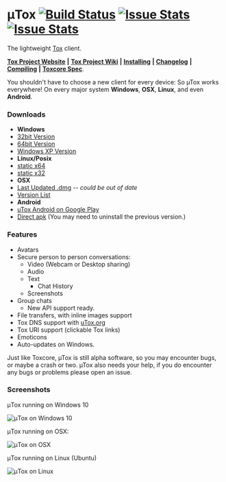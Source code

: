 # μTox [![Build Status](https://travis-ci.org/uTox/uTox.svg?branch=develop)](https://travis-ci.org/uTox/uTox)  [![Issue Stats](http://issuestats.com/github/uTox/utox/badge/pr)](http://issuestats.com/github/uTox/utox)  [![Issue Stats](http://issuestats.com/github/uTox/utox/badge/issue)](http://issuestats.com/github/uTox/utox)

The lightweight [Tox](https://github.com/TokTok/toxcore) client.

[**Tox Project Website**](https://tox.chat) **|** [**Tox Project Wiki**](https://wiki.tox.chat/) **|** [**Installing**](docs/INSTALL.md) **|** [**Changelog**](CHANGELOG.md) **|** [**Compiling**](docs/BUILD.md) **|** [**Toxcore Spec**](https://toktok.github.io/spec).

You shouldn't have to choose a new client for every device: So µTox works everywhere! On every major system **Windows**, **OSX**, **Linux**, and even **Android**.

### Downloads
* **Windows**
 * [32bit Version](https://build.tox.chat/view/uTox/job/uTox_build_windows_x86_debug/lastSuccessfulBuild/artifact/utox_windows_x86_debug.zip)
 * [64bit Version](https://build.tox.chat/view/uTox/job/uTox_build_windows_x86-64_release/lastSuccessfulBuild/artifact/utox_windows_x86-64.zip)
 * [Windows XP Version](https://build.tox.chat/job/uTox-nightly-FOR-WIN-XP_build_windows_x86_debug/lastSuccessfulBuild/artifact/utox_nightly.zip)
* **Linux/Posix**
 * [static x64](https://build.tox.chat/view/uTox/job/uTox_build_linux_x86-64_release/lastSuccessfulBuild/artifact/utox_linux_x86-64.tar.xz)
 * [static x32](https://build.tox.chat/view/uTox/job/uTox_build_linux_x86_release/lastSuccessfulBuild/artifact/utox_linux_x86.tar.xz)
* **OSX**
 * [Last Updated .dmg](https://github.com/GrayHatter/uTox/releases/download/v0.8.1/uTox-0.8.1.dmg) -- *could be out of date*
 * [Version List](https://github.com/GrayHatter/uTox/releases)
* **Android**
 * [uTox Android on Google Play](https://play.google.com/apps/testing/tox.client.utox)
 * [Direct apk](https://build.tox.chat/view/uTox/job/uTox_build_android_armhf_release/lastSuccessfulBuild/artifact/uTox.apk) (You may need to uninstall the previous version.)

### Features
- Avatars
- Secure person to person conversations:
  - Video (Webcam or Desktop sharing)
  - Audio
  - Text
    - Chat History
  - Screenshots
- Group chats
  - New API support ready.
- File transfers, with inline images support
- Tox DNS support with [uTox.org](http://register.utox.org/)
- Tox URI support (clickable Tox links)
- Emoticons
- Auto-updates on Windows.

Just like Toxcore, µTox is still alpha software, so you may encounter bugs, or maybe a crash or two. µTox also needs your help, if you do encounter any bugs or problems please open an issue.

### Screenshots
μTox running on Windows 10

![μTox on Windows 10](images/utox-windows10.png "μTox running on Windows 10")

μTox running on OSX:

![μTox on OSX](images/utox-osx.png "μTox running on OSX")

μTox running on Linux (Ubuntu)

![μTox on Linux](images/utox-linux.png "μTox running on Linux (Ubuntu)")
